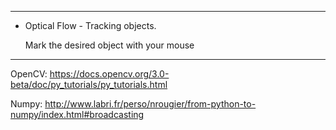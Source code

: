 

*****
*  Optical Flow - Tracking objects.

    Mark the desired object with your mouse

*****


OpenCV: https://docs.opencv.org/3.0-beta/doc/py_tutorials/py_tutorials.html


Numpy: http://www.labri.fr/perso/nrougier/from-python-to-numpy/index.html#broadcasting


